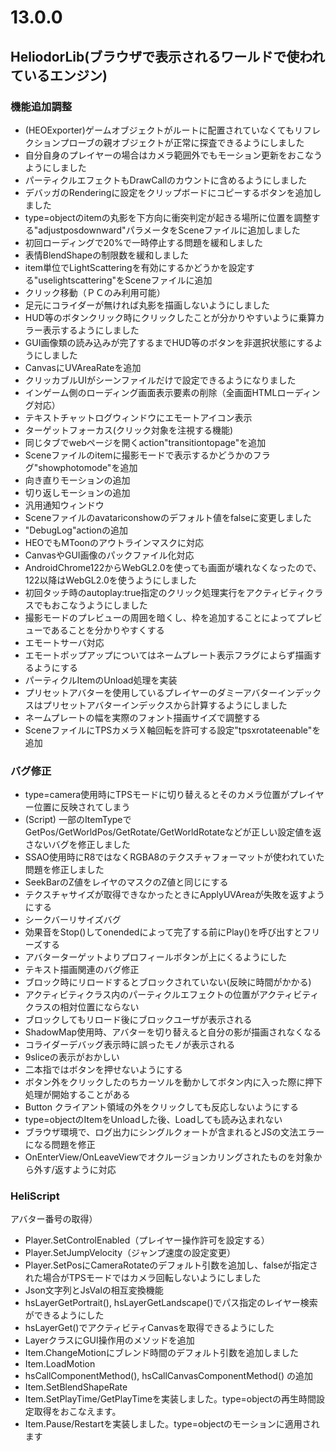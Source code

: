 # 13.0.0

## HeliodorLib(ブラウザで表示されるワールドで使われているエンジン)

### 機能追加調整

- (HEOExporter)ゲームオブジェクトがルートに配置されていなくてもリフレクションプローブの親オブジェクトが正常に探査できるようにしました 
- 自分自身のプレイヤーの場合はカメラ範囲外でもモーション更新をおこなうようにしました 
- パーティクルエフェクトもDrawCallのカウントに含めるようにしました
- デバッガのRenderingに設定をクリップボードにコピーするボタンを追加しました
- type=objectのitemの丸影を下方向に衝突判定が起きる場所に位置を調整する"adjustposdownward"パラメータをSceneファイルに追加しました 
- 初回ローディングで20%で一時停止する問題を緩和しました 
- 表情BlendShapeの制限数を緩和しました 
- item単位でLightScatteringを有効にするかどうかを設定する"uselightscattering"をSceneファイルに追加
- クリック移動（ＰＣのみ利用可能）
- 足元にコライダーが無ければ丸影を描画しないようにしました
- HUD等のボタンクリック時にクリックしたことが分かりやすいように乗算カラー表示するようにしました
- GUI画像類の読み込みが完了するまでHUD等のボタンを非選択状態にするようにしました
- CanvasにUVAreaRateを追加 
- クリッカブルUIがシーンファイルだけで設定できるようになりました 
- インゲーム側のローディング画面表示要素の削除（全画面HTMLローディング対応）
- テキストチャットログウィンドウにエモートアイコン表示
- ターゲットフォーカス(クリック対象を注視する機能) 
- 同じタブでwebページを開くaction"transitiontopage"を追加
- Sceneファイルのitemに撮影モードで表示するかどうかのフラグ"showphotomode"を追加
- 向き直りモーションの追加 
- 切り返しモーションの追加 
- 汎用通知ウィンドウ 
- Sceneファイルのavatariconshowのデフォルト値をfalseに変更しました
- "DebugLog"actionの追加 
- HEOでもMToonのアウトラインマスクに対応
- CanvasやGUI画像のパックファイル化対応 
- AndroidChrome122からWebGL2.0を使っても画面が壊れなくなったので、122以降はWebGL2.0を使うようにしました
- 初回タッチ時のautoplay:true指定のクリック処理実行をアクティビティクラスでもおこなうようにしました 
- 撮影モードのプレビューの周囲を暗くし、枠を追加することによってプレビューであることを分かりやすくする 
- エモートサーバ対応 
- エモートポップアップについてはネームプレート表示フラグによらず描画するようにする 
- パーティクルItemのUnload処理を実装
- プリセットアバターを使用しているプレイヤーのダミーアバターインデックスはプリセットアバターインデックスから計算するようにしました 
- ネームプレートの幅を実際のフォント描画サイズで調整する 
- SceneファイルにTPSカメラＸ軸回転を許可する設定"tpsxrotateenable"を追加

### バグ修正
- type=camera使用時にTPSモードに切り替えるとそのカメラ位置がプレイヤー位置に反映されてしまう 
- (Script) 一部のItemTypeでGetPos/GetWorldPos/GetRotate/GetWorldRotateなどが正しい設定値を返さないバグを修正しました 
- SSAO使用時にR8ではなくRGBA8のテクスチャフォーマットが使われていた問題を修正しました 
- SeekBarのZ値をレイヤのマスクのZ値と同じにする 
- テクスチャサイズが取得できなかったときにApplyUVAreaが失敗を返すようにする 
- シークバーリサイズバグ 
- 効果音をStop()してonendedによって完了する前にPlay()を呼び出すとフリーズする
- アバターターゲットよりプロフィールボタンが上にくるようにした
- テキスト描画関連のバグ修正 
- ブロック時にリロードするとブロックされていない(反映に時間がかかる) 
- アクティビティクラス内のパーティクルエフェクトの位置がアクティビティクラスの相対位置にならない
- ブロックしてもリロード後にブロックユーザが表示される 
- ShadowMap使用時、アバターを切り替えると自分の影が描画されなくなる
- コライダーデバッグ表示時に誤ったモノが表示される
- 9sliceの表示がおかしい 
- 二本指ではボタンを押せないようにする 
- ボタン外をクリックしたのちカーソルを動かしてボタン内に入った際に押下処理が開始することがある 
- Button クライアント領域の外をクリックしても反応しないようにする 
- type=objectのItemをUnloadした後、Loadしても読み込まれない 
- ブラウザ環境で、ログ出力にシングルクォートが含まれるとJSの文法エラーになる問題を修正
- OnEnterView/OnLeaveViewでオクルージョンカリングされたものを対象から外す/返すように対応 

### HeliScript

アバター番号の取得）
- Player.SetControlEnabled（プレイヤー操作許可を設定する）
- Player.SetJumpVelocity（ジャンプ速度の設定変更）
- Player.SetPosにCameraRotateのデフォルト引数を追加し、falseが指定された場合がTPSモードではカメラ回転しないようにしました
- Json文字列とJsValの相互変換機能 
- hsLayerGetPortrait(), hsLayerGetLandscape()でパス指定のレイヤー検索ができるようにした
- hsLayerGet()でアクティビティCanvasを取得できるようにした
- LayerクラスにGUI操作用のメソッドを追加 
- Item.ChangeMotionにブレンド時間のデフォルト引数を追加しました
- Item.LoadMotion 
- hsCallComponentMethod(), hsCallCanvasComponentMethod() の追加 
- Item.SetBlendShapeRate 
- Item.SetPlayTime/GetPlayTimeを実装しました。type=objectの再生時間設定取得をおこなえます。
- Item.Pause/Restartを実装しました。type=objectのモーションに適用されます